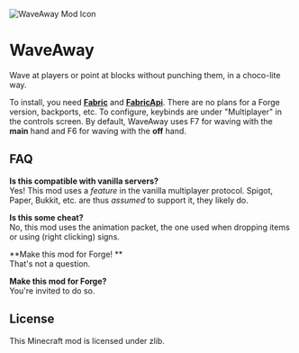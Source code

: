 ![WaveAway Mod Icon](src/main/resources/assets/wavaway/icon.png)
# WaveAway

Wave at players or point at blocks without punching them, in a choco-lite way.

To install, you need **[Fabric][1]** and **[FabricApi][2]**. There are no plans for a Forge version, backports, etc. To configure, keybinds are under "Multiplayer" in the controls screen. By default, WaveAway uses F7 for waving with the **main** hand and F6 for waving with the **off** hand.

## FAQ

**Is this compatible with vanilla servers?** \
Yes! This mod uses a *feature* in the vanilla multiplayer protocol. Spigot, Paper, Bukkit, etc. are thus *assumed* to support it, they likely do.

**Is this some cheat?** \
No, this mod uses the animation packet, the one used when dropping items or using (right clicking) signs.

**Make this mod for Forge! ** \
That's not a question.

**Make this mod for Forge?** \
You're invited to do so.

## License

This Minecraft mod is licensed under zlib.

[1]: https://fabricmc.net/
[2]: https://www.curseforge.com/minecraft/mc-mods/fabric-api
